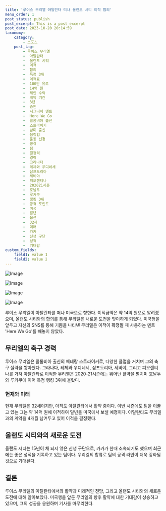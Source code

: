 ```yaml
---
title: '루이스 무리엘 아탈란타 떠나 올랜도 시티 이적 합의'
menu_order: 1
post_status: publish
post_excerpt: This is a post excerpt
post_date: 2023-10-20 20:14:59
taxonomy:
    category:
        - 스포츠
    post_tag:
        - 루이스 무리엘
        -  아탈란타
        -  올랜도 시티
        -  이적
        -  합의
        -  득점 3위
        -  이적료
        -  100만 유로
        -  14억 원
        -  제안 수락
        -  계약 기간
        -  3년
        -  승인
        -  시그니처 멘트
        -  Here We Go
        -  콜롬비아 출신
        -  스트라이커
        -  남미 출신
        -  움직임
        -  운동 신경
        -  공격
        -  팀
        -  결정력
        -  경력
        -  그라나다
        -  레체와 우디네세
        -  삼프도리아
        -  세비야
        -  피오렌티나
        -  202021시즌
        -  호날두
        -  루카쿠
        -  랭킹 3위
        -  공격 포인트
        -  미국
        -  말년
        -  옵션
        -  32세
        -  미래
        -  카카
        -  신생 구단
        -  성적
        -  기대감
custom_fields:
    field1: value 1
    field2: value 2
---
```


![Image](https://imgnews.pstatic.net/image/411/2024/02/07/0000041268_001_20240207124104044.jpg?type=w647)

![Image](https://imgnews.pstatic.net/image/411/2024/02/07/0000041268_002_20240207124104078.jpg?type=w647)

![Image](https://imgnews.pstatic.net/image/411/2024/02/07/0000041268_003_20240207124104115.jpg?type=w647)

![Image](https://imgnews.pstatic.net/image/411/2024/02/07/0000041268_004_20240207124104153.jpg?type=w647)


루이스 무리엘이 아탈란타를 떠나 미국으로 향한다. 이적금액은 약 14억 원으로 알려졌으며, 올랜도 시티와의 합의를 통해 무리엘은 새로운 도전을 맞이하게 되었다. 미국행을 앞두고 자신의 SNS를 통해 기쁨을 나타낸 무리엘은 이적이 확정될 때 사용하는 멘트 'Here We Go'를 빼놓지 않았다.

## 무리엘의 축구 경력
루이스 무리엘은 콜롬비아 출신의 베테랑 스트라이커로, 다양한 클럽을 거치며 그의 축구 실력을 쌓아왔다. 그라나다, 레체와 우디네세, 삼프도리아, 세비야, 그리고 피오렌티나를 거쳐 아탈란타로 이적한 무리엘은 2020-21시즌에는 뛰어난 활약을 펼치며 호날두와 루카쿠에 이어 득점 랭킹 3위에 올랐다.

### 현재와 미래
현재 무리엘은 32세이지만, 아직도 아탈란타에서 활약 중이다. 이번 시즌에도 팀을 이끌고 있는 그는 약 14억 원에 이적하여 말년을 미국에서 보낼 예정이다. 아탈란타도 무리엘과의 계약을 4개월 남겨두고 있어 이적을 결정했다.

## 올랜도 시티와의 새로운 도전
올랜도 시티는 15년이 채 되지 않은 신생 구단으로, 카카가 한때 소속되기도 했으며 최근에는 좋은 성적을 기록하고 있는 팀이다. 무리엘의 합류로 팀의 공격 라인이 더욱 강화될 것으로 기대된다.

## 결론
루이스 무리엘의 아탈란타에서의 활약과 미래적인 전망, 그리고 올랜도 시티와의 새로운 도전에 대해 알아보았다. 미국행을 앞둔 무리엘의 향후 활약에 대한 기대감이 상승하고 있으며, 그의 성공을 응원하며 기사를 마무리한다.
